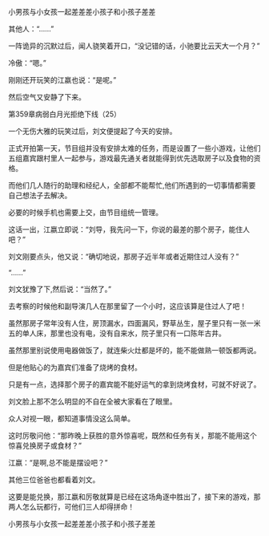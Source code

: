 小男孩与小女孩一起差差差小孩子和小孩子差差



其他人：“……”

一阵诡异的沉默过后，闻人骁笑着开口，“没记错的话，小驰要比云天大一个月？”

冷傲：“嗯。”

刚刚还开玩笑的江嬴也说：“是呢。”

然后空气又安静了下来。

第359章病弱白月光拒绝下线（25）

一个无伤大雅的玩笑过后，刘文便提起了今天的安排。

正式开拍第一天，节目组并没有安排太难的任务，而是设置了一些小游戏，让他们五组嘉宾跟村里人一起参与，游戏最先通关者就能得到优先选取房子以及食物的资格。

而他们几人随行的助理和经纪人，全部都不能帮忙,他们所遇到的一切事情都需要自己想法子去解决。

必要的时候手机也需要上交，由节目组统一管理。

这话一出，江嬴立即说：“刘导，我先问一下，你说的最差的那个房子，能住人吧？”

刘文刚要点头，他又说：“确切地说，那房子近半年或者近期住过人没有？”

“……”

刘文犹豫了下,然后说：“当然了。”

去考察的时候他和副导演几人在那里留了一个小时，这应该算是住过人了吧！

虽然那房子常年没有人住，房顶漏水，四面漏风，野草丛生，屋子里只有一张一米五的单人床，那里也没有电，没有自来水，院子里只有一口陈年古井。

虽然那里别说使用电器做饭了，就连柴火灶都是坏的，能不能做熟一顿饭都两说。

但是他贴心的为嘉宾们准备了烧烤的食材。

只是有一点，选择那个房子的嘉宾能不能好运气的拿到烧烤食材，可就不好说了。

刘文脸上那不怎么明显的不自在全被大家看在了眼里。

众人对视一眼，都知道事情没这么简单。

这时厉敬问他：“那昨晚上获胜的意外惊喜呢，既然和任务有关，那能不能用这个惊喜兑换房子或食材？”

江嬴：“是啊,总不能是摆设吧？”

其他三位爸爸也都看着刘文。

这要是能兑换，那江嬴和厉敬就算是已经在这场角逐中胜出了，接下来的游戏，那两人怎么玩都行，可他们三人却得拼命！


小男孩与小女孩一起差差差小孩子和小孩子差差
